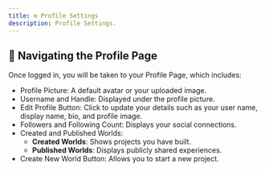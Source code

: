```yaml
---
title: ⚙️ Profile Settings
description: Profile Settings.
---
```


## 🧭 Navigating the Profile Page

Once logged in, you will be taken to your Profile Page, which includes:
- Profile Picture: A default avatar or your uploaded image.
- Username and Handle: Displayed under the profile picture.
- Edit Profile Button: Click to update your details such as your user name, display name, bio, and profile image.
- Followers and Following Count: Displays your social connections.
- Created and Published Worlds:
  - **Created Worlds**: Shows projects you have built.
  - **Published Worlds**: Displays publicly shared experiences.
- Create New World Button: Allows you to start a new project.